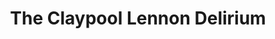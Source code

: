 ---
title: "The Claypool Lennon Delirium"
summary: "The Claypool Lennon Delirium is an American psychedelic rock band, currently composed of bassist/vocalist Les Claypool, known for his work in Primus, guitarist/vocalist Sean Ono Lennon from The Ghost Of A Saber Tooth Tiger, keyboardist/vocalist João Nogueira from Stone Giant, and drummer Paulo Baldi of Cake."
image: "the-claypool-lennon-delirium.jpg"
apple_music_artist_url: "https://music.apple.com/gb/artist/the-claypool-lennon-delirium/1092250261"
wikipedia_url: "https://en.wikipedia.org/wiki/The_Claypool_Lennon_Delirium"
---